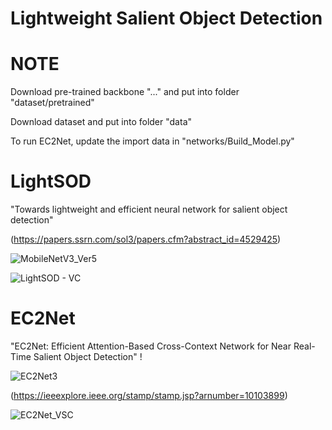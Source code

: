 # Lightweight Salient Object Detection

# NOTE

Download pre-trained backbone "..." and put into folder "dataset/pretrained" 

Download dataset and put into folder "data"

To run EC2Net, update the import data in "networks/Build_Model.py"

# LightSOD
"Towards lightweight and efficient neural network for salient object detection"

(https://papers.ssrn.com/sol3/papers.cfm?abstract_id=4529425)

![MobileNetV3_Ver5](https://github.com/jodyngo/lightweightSOD/assets/24819547/44286014-9ac8-4b0b-9d97-1869e08e17af)


![LightSOD - VC](https://github.com/jodyngo/jodyngo.github.io/assets/24819547/0747f20f-2c6a-4fb7-a8f3-66f266118e59)


# EC2Net
"EC2Net: Efficient Attention-Based Cross-Context Network for Near Real-Time Salient Object Detection" !

![EC2Net3](https://github.com/jodyngo/lightweightSOD/assets/24819547/da9e1baf-ddf8-4ab9-a44f-45f333d3deb5)


(https://ieeexplore.ieee.org/stamp/stamp.jsp?arnumber=10103899)

![EC2Net_VSC](https://github.com/jodyngo/jodyngo.github.io/assets/24819547/428c3598-2ad4-418c-ab9b-d3569fae77ec)





